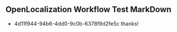 ## OpenLocalization Workflow Test MarkDown
* 4d11f944-94b6-4dd0-9c0b-6378f9d2fe5c thanks!

<!--HONumber=Aug16_HO3-->


